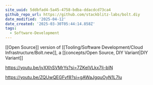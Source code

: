 ```yaml
---
site_uuid: 5ddbfad4-5a45-4758-bdba-ddacdcd73ca4
github_repo_url: https://github.com/stackblitz-labs/bolt.diy
date_modified: '2025-04-12'
date_created: '2025-03-30T05:44:14.858Z'
tags:
  - Software-Development
---
```





















































[[Open Source]] version of [[Tooling/Software Development/Cloud Infrastructure/Bolt.new]], a [[concepts/Open Source, DIY Variant|DIY Variant]]


https://youtu.be/jvXXhSVMrYs?si=7ZKelVLkx7Ij-bIN

https://youtu.be/ZQUwQEGFvf8?si=gAWaJgquOyN1L7lu